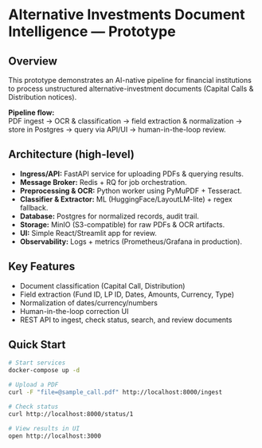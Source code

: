 # Alternative Investments Document Intelligence — Prototype

## Overview
This prototype demonstrates an AI-native pipeline for financial institutions to process unstructured alternative-investment documents (Capital Calls & Distribution notices).  

**Pipeline flow:**  
PDF ingest → OCR & classification → field extraction & normalization → store in Postgres → query via API/UI → human-in-the-loop review.

## Architecture (high-level)
- **Ingress/API:** FastAPI service for uploading PDFs & querying results.  
- **Message Broker:** Redis + RQ for job orchestration.  
- **Preprocessing & OCR:** Python worker using PyMuPDF + Tesseract.  
- **Classifier & Extractor:** ML (HuggingFace/LayoutLM-lite) + regex fallback.  
- **Database:** Postgres for normalized records, audit trail.  
- **Storage:** MinIO (S3-compatible) for raw PDFs & OCR artifacts.  
- **UI:** Simple React/Streamlit app for review.  
- **Observability:** Logs + metrics (Prometheus/Grafana in production).  

## Key Features
- Document classification (Capital Call, Distribution)  
- Field extraction (Fund ID, LP ID, Dates, Amounts, Currency, Type)  
- Normalization of dates/currency/numbers  
- Human-in-the-loop correction UI  
- REST API to ingest, check status, search, and review documents  

## Quick Start
```bash
# Start services
docker-compose up -d

# Upload a PDF
curl -F "file=@sample_call.pdf" http://localhost:8000/ingest

# Check status
curl http://localhost:8000/status/1

# View results in UI
open http://localhost:3000
